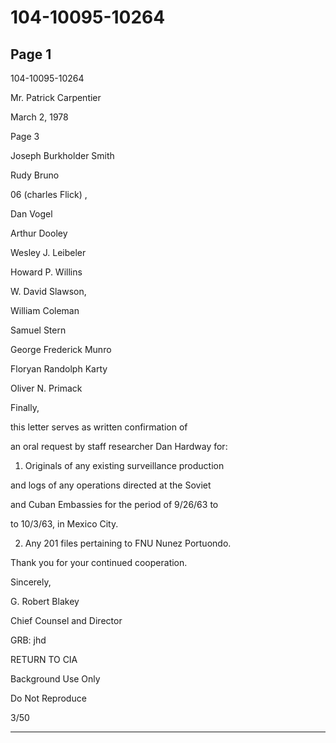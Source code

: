 # 104-10095-10264

## Page 1

104-10095-10264

Mr. Patrick Carpentier

March 2, 1978

Page 3

Joseph Burkholder Smith

Rudy Bruno

06 (charles Flick) ,

Dan Vogel

Arthur Dooley

Wesley J. Leibeler

Howard P. Willins

W. David Slawson,

William Coleman

Samuel Stern

George Frederick Munro

Floryan Randolph Karty

Oliver N. Primack

Finally,

this letter serves as written confirmation of

an oral request by staff researcher Dan Hardway for:

1) Originals of any existing surveillance production

and logs of any operations directed at the Soviet

and Cuban Embassies for the period of 9/26/63 to

to 10/3/63, in Mexico City.

2) Any 201 files pertaining to FNU Nunez Portuondo.

Thank you for your continued cooperation.

Sincerely,

G. Robert Blakey

Chief Counsel and Director

GRB: jhd

RETURN TO CIA

Background Use Only

Do Not Reproduce

3/50

---

